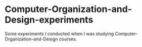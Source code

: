 # Computer-Organization-and-Design-experiments
Some experiments I conducted when I was studying Computer-Organization-and-Design courses.
